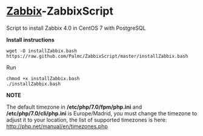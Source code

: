 # [Zabbix](https://www.zabbix.com/)-ZabbixScript

Script to install Zabbix 4.0 in CentOS 7 with PostgreSQL

**Install instructions**
```
wget -O installZabbix.bash https://raw.github.com/Palmc/ZabbixScript/master/installZabbix.bash
```
Run
```
chmod +x installZabbix.bash
./installZabbix.bash
```
**NOTE**

The default timezone in **/etc/php/7.0/fpm/php.ini** and **/etc/php/7.0/cli/php.ini** is Europe/Madrid, you must change the timezone to adjust it to your location, the list of supported timezones is here: http://php.net/manual/en/timezones.php
